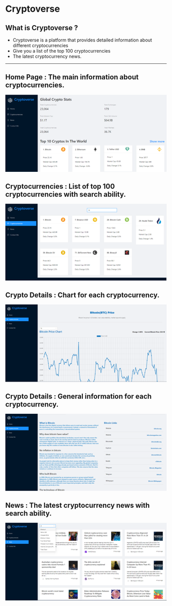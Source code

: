 # Cryptoverse

## What is Cryptoverse ?

- Cryptoverse is a platform that provides detailed information about different cryptocurrencies
- Give you a  list of the top 100 cryptocurrencies
- The latest cryptocurrency news.

--------

## **Home Page : The main information about cryptocurrencies.**

![img](./src/images/1.png)

## **Cryptocurrencies : List of top 100 cryptocurrencies with search ability.**

![img](./src/images/2.png)

## **Crypto Details : Chart for each cryptocurrency.**

![img](./src/images/3.png)

## **Crypto Details : General information for each cryptocurrency.**

![img](./src/images/4.png)

## **News : The latest cryptocurrency news with search ability.**

![img](./src/images/5.png)